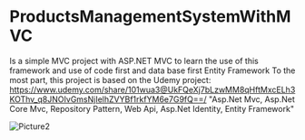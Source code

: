 # ProductsManagementSystemWithMVC
Is a simple MVC project with ASP.NET MVC to learn the use of this framework and use of code first and data base first Entity Framework
To the most part, this project is based on the Udemy project: 
https://www.udemy.com/share/101wua3@UkFQeXj7bLzwMM8qHftMxcELh3KOThv_q8JNOIvGmsNjIelhZVYBf1rkfYM6e7G9fQ==/
"Asp.Net Mvc, Asp.Net Core Mvc, Repository Pattern, Web Api, Asp.Net Identity, Entity Framework"



![Picture2](https://user-images.githubusercontent.com/26615186/177760284-6c9bdac1-aa5d-4791-8f38-b014e67c0be6.png)
